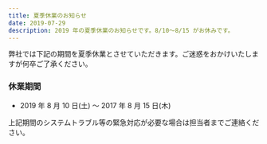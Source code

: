 ```yaml
---
title: 夏季休業のお知らせ
date: 2019-07-29
description: 2019 年の夏季休業のお知らせです。8/10〜8/15 がお休みです。
---
```


弊社では下記の期間を夏季休業とさせていただきます。ご迷惑をおかけいたしますが何卒ご了承ください。

### 休業期間

- 2019 年 8 月 10 日(土) 〜 2017 年 8 月 15 日(木)

上記期間のシステムトラブル等の緊急対応が必要な場合は担当者までご連絡ください。
